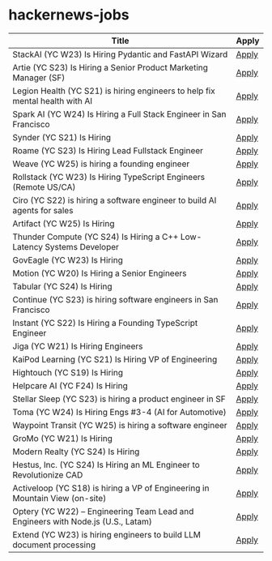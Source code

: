 # hackernews-jobs

<!-- table start -->

| Title | Apply |
|-------|-----|
| StackAI (YC W23) Is Hiring Pydantic and FastAPI Wizard | [Apply](https://www.ycombinator.com/companies/stackai/jobs/8nYnmlN-backend-engineer) |
| Artie (YC S23) Is Hiring a Senior Product Marketing Manager (SF) | [Apply](https://www.ycombinator.com/companies/artie/jobs/sOFeWnv-senior-product-marketing-manager) |
| Legion Health (YC S21) is hiring engineers to help fix mental health with AI | [Apply](https://www.workatastartup.com/jobs/75011) |
| Spark AI (YC W24) Is Hiring a Full Stack Engineer in San Francisco | [Apply](https://www.ycombinator.com/companies/spark/jobs/kDeJlPK-software-engineer-full-stack) |
| Synder (YC S21) Is Hiring | [Apply](https://www.ycombinator.com/companies/synder/jobs/2Wnbc1f-business-development-representative) |
| Roame (YC S23) Is Hiring Lead Fullstack Engineer | [Apply](https://www.ycombinator.com/companies/roame/jobs/S7ytgrb-founding-full-stack-engineer) |
| Weave (YC W25) is hiring a founding engineer | [Apply](https://www.ycombinator.com/companies/weave-3/jobs) |
| Rollstack (YC W23) Is Hiring TypeScript Engineers (Remote US/CA) | [Apply](https://www.ycombinator.com/companies/rollstack-2/jobs/QPqpb1n-software-engineer-typescript-us-canada) |
| Ciro (YC S22) is hiring a software engineer to build AI agents for sales | [Apply](https://www.ycombinator.com/companies/ciro/jobs) |
| Artifact (YC W25) Is Hiring | [Apply](https://www.ycombinator.com/companies/artifact-2/jobs/8j2BXI0-forward-deployed-software-engineer) |
| Thunder Compute (YC S24) Is Hiring a C++ Low-Latency Systems Developer | [Apply](https://www.ycombinator.com/companies/thunder-compute/jobs/6nKTbsu-systems-engineer) |
| GovEagle (YC W23) Is Hiring | [Apply](https://www.ycombinator.com/companies/goveagle/jobs/ogNRCkd-platform-engineering-contractor-short-term) |
| Motion (YC W20) Is Hiring a Senior Engineers | [Apply](https://jobs.ashbyhq.com/motion/4f5f6a29-3af0-4d79-99a4-988ff7c5ba05?utm_source=hn) |
| Tabular (YC S24) Is Hiring | [Apply](https://www.ycombinator.com/companies/tabular/jobs/7V7rXlS-founding-engineer) |
| Continue (YC S23) is hiring software engineers in San Francisco | [Apply](https://www.ycombinator.com/companies/continue/jobs/smcxRnM-software-engineer) |
| Instant (YC S22) Is Hiring a Founding TypeScript Engineer | [Apply](https://www.instantdb.com/hiring/ts-hacker) |
| Jiga (YC W21) Is Hiring Engineers | [Apply](https://www.workatastartup.com/companies/jiga) |
| KaiPod Learning (YC S21) Is Hiring VP of Engineering | [Apply](https://www.ycombinator.com/companies/kaipod-learning/jobs/Bs3H9uB-vp-of-engineering) |
| Hightouch (YC S19) Is Hiring | [Apply](https://www.ycombinator.com/companies/hightouch/jobs/kIoY0yH-machine-learning-engineer-ai-decisioning) |
| Helpcare AI (YC F24) Is Hiring | [Apply](https://docs.google.com/forms/d/e/1FAIpQLScpzOyP_mk3muEpbKrnW8UTZB_yP5SJwjbeT8_6A6fhdvpJCg/viewform?usp=preview) |
| Stellar Sleep (YC S23) is hiring a product engineer in SF | [Apply](https://www.ycombinator.com/companies/stellar-sleep/jobs/Yb9IzAW-founding-product-engineer) |
| Toma (YC W24) Is Hiring Engs #3-4 (AI for Automotive) | [Apply](https://www.ycombinator.com/companies/toma/jobs) |
| Waypoint Transit (YC W25) is hiring a software engineer | [Apply](https://www.workatastartup.com/jobs/75517) |
| GroMo (YC W21) Is Hiring | [Apply](https://www.ycombinator.com/companies/gromo/jobs/aP4JS9K-product-tech-business-ai-enthusiasts) |
| Modern Realty (YC S24) Is Hiring | [Apply](https://www.workatastartup.com/jobs/66546) |
| Hestus, Inc. (YC S24) Is Hiring an ML Engineer to Revolutionize CAD | [Apply](https://www.ycombinator.com/companies/hestus-inc/jobs/WQVdwX8-machine-learning-engineer) |
| Activeloop (YC S18) is hiring a VP of Engineering in Mountain View (on-site) | [Apply](https://careers.activeloop.ai/) |
| Optery (YC W22) – Engineering Team Lead and Engineers with Node.js (U.S., Latam) | [Apply](https://jobs.ashbyhq.com/optery) |
| Extend (YC W23) is hiring engineers to build LLM document processing | [Apply](https://jobs.ashbyhq.com/extend/9d4d8974-bd9b-432d-84ec-8268e5a8ed37) |

<!-- table end -->
